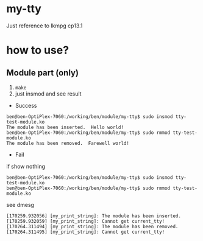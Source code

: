 my-tty
===
Just reference to lkmpg cp13.1

# how to use?
## Module part (only)
1. `make`
2. just insmod and see result


- Success

```
ben@ben-OptiPlex-7060:/working/ben/module/my-tty$ sudo insmod tty-test-module.ko
The module has been inserted.  Hello world!
ben@ben-OptiPlex-7060:/working/ben/module/my-tty$ sudo rmmod tty-test-module.ko
The module has been removed.  Farewell world!
```

- Fail

if show nothing
```
ben@ben-OptiPlex-7060:/working/ben/module/my-tty$ sudo insmod tty-test-module.ko
ben@ben-OptiPlex-7060:/working/ben/module/my-tty$ sudo rmmod tty-test-module.ko
```

see dmesg
```
[170259.932056] [my_print_string]: The module has been inserted.
[170259.932059] [my_print_string]: Cannot get current_tty!
[170264.311494] [my_print_string]: The module has been removed.
[170264.311495] [my_print_string]: Cannot get current_tty!
```
